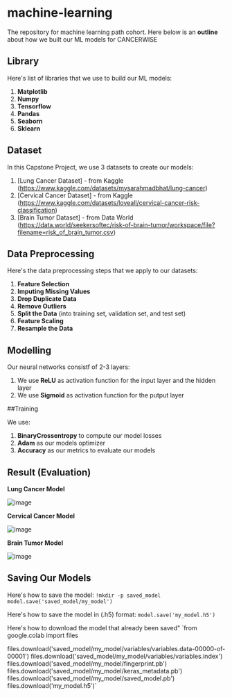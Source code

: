 # machine-learning
The repository for machine learning path cohort.
Here below is an **outline** about how we built our ML models for CANCERWISE

## Library

Here's list of libraries that we use to build our ML models:
1. **Matplotlib**
2. **Numpy**
3. **Tensorflow**
4. **Pandas**
5. **Seaborn**
6. **Sklearn**

## Dataset

In this Capstone Project, we use 3 datasets to create our models:
1. [Lung Cancer Dataset] - from Kaggle (https://www.kaggle.com/datasets/mysarahmadbhat/lung-cancer)
2. [Cervical Cancer Dataset] - from Kaggle (https://www.kaggle.com/datasets/loveall/cervical-cancer-risk-classification)
3. [Brain Tumor Dataset] - from Data World (https://data.world/seekersoftec/risk-of-brain-tumor/workspace/file?filename=risk_of_brain_tumor.csv)

## Data Preprocessing

Here's the data preprocessing steps that we apply to our datasets:
1. **Feature Selection**
2. **Imputing Missing Values**
3. **Drop Duplicate Data**
4. **Remove Outliers**
6. **Split the Data** (into training set, validation set, and test set)
7. **Feature Scaling**
8. **Resample the Data**

## Modelling

Our neural networks consistf of 2-3 layers:
1. We use **ReLU** as activation function for the input layer and the hidden layer
2. We use **Sigmoid** as activation function for the putput layer

##Training

We use: 
1. **BinaryCrossentropy** to compute our model losses
2. **Adam** as our models optimizer 
3. **Accuracy** as our metrics to evaluate our models

## Result (Evaluation)

**Lung Cancer Model**

![image](https://github.com/cancerwise/machine-learning/assets/92629964/2f5b38a4-bcf9-45cd-a51f-627a2fdb32b4)

**Cervical Cancer Model**

![image](https://github.com/cancerwise/machine-learning/assets/92629964/e16f9c68-45be-4509-83af-2b0439c62d46)

**Brain Tumor Model**

![image](https://github.com/cancerwise/machine-learning/assets/92629964/5e1cec44-087c-4416-8676-9b686f31093a)

## Saving Our Models

Here's how to save the model:
`!mkdir -p saved_model
model.save('saved_model/my_model')`

Here's how to save the model in (.h5) format:
`model.save('my_model.h5')`

Here's how to download the model that already been saved"
`from google.colab import files

files.download('saved_model/my_model/variables/variables.data-00000-of-00001')
files.download('saved_model/my_model/variables/variables.index')
files.download('saved_model/my_model/fingerprint.pb')
files.download('saved_model/my_model/keras_metadata.pb')
files.download('saved_model/my_model/saved_model.pb')
files.download('my_model.h5')`
